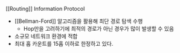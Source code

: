 [[Routing]] Information Protocol

- [[Bellman-Ford]] 알고리즘을 활용해 최단 경로 탐색 수행
	- Hop만을 고려하기에 최적의 경로가 아닌 경우가 많이 발생할 수 있음
- 소규모 네트워크 환경에 적합
- 최대 홉 카운트를 15홉 이하로 한정하고 있다.

